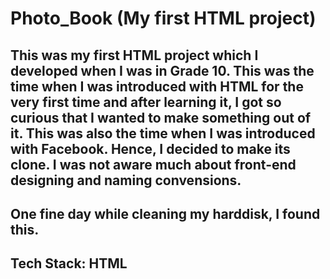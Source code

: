 # Photo_Book (My first HTML project)

## This was my first HTML project which I developed when I was in Grade 10. This was the time when I was introduced with HTML for the very first time and after learning it, I got so curious that I wanted to make something out of it. This was also the time when I was introduced with Facebook. Hence, I decided to make its clone. I was not aware much about front-end designing and naming convensions.

## One fine day while cleaning my harddisk, I found this.

## Tech Stack: HTML

